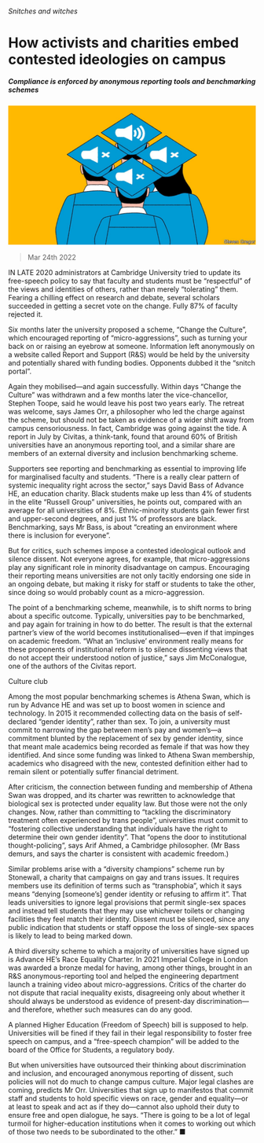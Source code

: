 ###### Snitches and witches

# How activists and charities embed contested ideologies on campus 

##### Compliance is enforced by anonymous reporting tools and benchmarking schemes 

![image](images/20220326_BRD002_0.jpg) 

> Mar 24th 2022 

IN LATE 2020 administrators at Cambridge University tried to update its free-speech policy to say that faculty and students must be “respectful” of the views and identities of others, rather than merely “tolerating” them. Fearing a chilling effect on research and debate, several scholars succeeded in getting a secret vote on the change. Fully 87% of faculty rejected it.

Six months later the university proposed a scheme, “Change the Culture”, which encouraged reporting of “micro-aggressions”, such as turning your back on or raising an eyebrow at someone. Information left anonymously on a website called Report and Support (R&amp;S) would be held by the university and potentially shared with funding bodies. Opponents dubbed it the “snitch portal”.


Again they mobilised—and again successfully. Within days “Change the Culture” was withdrawn and a few months later the vice-chancellor, Stephen Toope, said he would leave his post two years early. The retreat was welcome, says James Orr, a philosopher who led the charge against the scheme, but should not be taken as evidence of a wider shift away from campus censoriousness. In fact, Cambridge was going against the tide. A report in July by Civitas, a think-tank, found that around 60% of British universities have an anonymous reporting tool, and a similar share are members of an external diversity and inclusion benchmarking scheme.

Supporters see reporting and benchmarking as essential to improving life for marginalised faculty and students. “There is a really clear pattern of systemic inequality right across the sector,” says David Bass of Advance HE, an education charity. Black students make up less than 4% of students in the elite “Russell Group” universities, he points out, compared with an average for all universities of 8%. Ethnic-minority students gain fewer first and upper-second degrees, and just 1% of professors are black. Benchmarking, says Mr Bass, is about “creating an environment where there is inclusion for everyone”.

But for critics, such schemes impose a contested ideological outlook and silence dissent. Not everyone agrees, for example, that micro-aggressions play any significant role in minority disadvantage on campus. Encouraging their reporting means universities are not only tacitly endorsing one side in an ongoing debate, but making it risky for staff or students to take the other, since doing so would probably count as a micro-aggression.

The point of a benchmarking scheme, meanwhile, is to shift norms to bring about a specific outcome. Typically, universities pay to be benchmarked, and pay again for training in how to do better. The result is that the external partner’s view of the world becomes institutionalised—even if that impinges on academic freedom. “What an ‘inclusive’ environment really means for these proponents of institutional reform is to silence dissenting views that do not accept their understood notion of justice,” says Jim McConalogue, one of the authors of the Civitas report.

Culture club

Among the most popular benchmarking schemes is Athena Swan, which is run by Advance HE and was set up to boost women in science and technology. In 2015 it recommended collecting data on the basis of self-declared “gender identity”, rather than sex. To join, a university must commit to narrowing the gap between men’s pay and women’s—a commitment blunted by the replacement of sex by gender identity, since that meant male academics being recorded as female if that was how they identified. And since some funding was linked to Athena Swan membership, academics who disagreed with the new, contested definition either had to remain silent or potentially suffer financial detriment.

After criticism, the connection between funding and membership of Athena Swan was dropped, and its charter was rewritten to acknowledge that biological sex is protected under equality law. But those were not the only changes. Now, rather than committing to “tackling the discriminatory treatment often experienced by trans people”, universities must commit to “fostering collective understanding that individuals have the right to determine their own gender identity”. That “opens the door to institutional thought-policing”, says Arif Ahmed, a Cambridge philosopher. (Mr Bass demurs, and says the charter is consistent with academic freedom.)

Similar problems arise with a “diversity champions” scheme run by Stonewall, a charity that campaigns on gay and trans issues. It requires members use its definition of terms such as “transphobia”, which it says means “denying [someone’s] gender identity or refusing to affirm it”. That leads universities to ignore legal provisions that permit single-sex spaces and instead tell students that they may use whichever toilets or changing facilities they feel match their identity. Dissent must be silenced, since any public indication that students or staff oppose the loss of single-sex spaces is likely to lead to being marked down.

A third diversity scheme to which a majority of universities have signed up is Advance HE’s Race Equality Charter. In 2021 Imperial College in London was awarded a bronze medal for having, among other things, brought in an R&amp;S anonymous-reporting tool and helped the engineering department launch a training video about micro-aggressions. Critics of the charter do not dispute that racial inequality exists, disagreeing only about whether it should always be understood as evidence of present-day discrimination—and therefore, whether such measures can do any good.

A planned Higher Education (Freedom of Speech) bill is supposed to help. Universities will be fined if they fail in their legal responsibility to foster free speech on campus, and a “free-speech champion” will be added to the board of the Office for Students, a regulatory body.

But when universities have outsourced their thinking about discrimination and inclusion, and encouraged anonymous reporting of dissent, such policies will not do much to change campus culture. Major legal clashes are coming, predicts Mr Orr. Universities that sign up to manifestos that commit staff and students to hold specific views on race, gender and equality—or at least to speak and act as if they do—cannot also uphold their duty to ensure free and open dialogue, he says. “There is going to be a lot of legal turmoil for higher-education institutions when it comes to working out which of those two needs to be subordinated to the other.” ■

